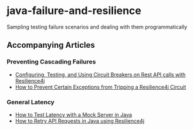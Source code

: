 # java-failure-and-resilience
Sampling testing failure scenarios and dealing with them programmatically

## Accompanying Articles

### Preventing Cascading Failures

- [Configuring, Testing, and Using Circuit Breakers on Rest API calls with Resilience4j](https://nickolasfisher.com/blog/Configuring-Testing-and-Using-Circuit-Breakers-on-Rest-API-calls-with-Resilience4j)
- [How to Prevent Certain Exceptions from Tripping a Resilience4j Circuit](https://nickolasfisher.com/blog/How-to-Prevent-Certain-Exceptions-from-Tripping-a-Resilience4j-Circuit)

### General Latency
- [How to Test Latency with a Mock Server in Java](https://nickolasfisher.com/blog/How-to-Test-Latency-with-a-Mock-Server-in-Java)
- [How to Retry API Requests in Java using Resilience4j](https://nickolasfisher.com/blog/How-to-Retry-API-Requests-in-Java-using-Resilience4j)


